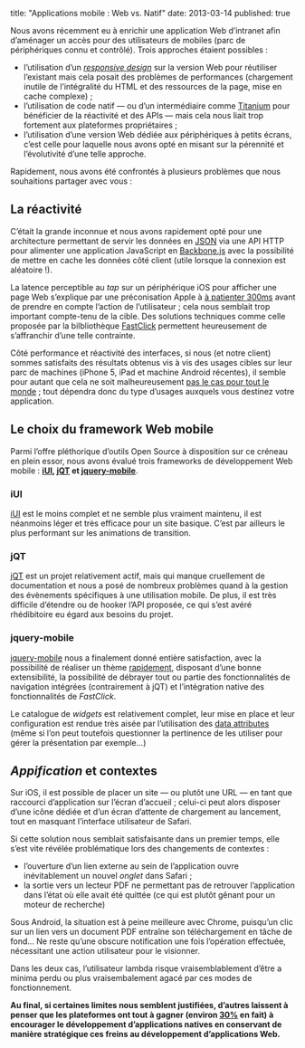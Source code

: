 title: "Applications mobile : Web vs. Natif"
date: 2013-03-14
published: true

Nous avons récemment eu à enrichir une application Web d’intranet afin d’aménager un accès pour des utilisateurs de mobiles (parc de périphériques connu et contrôlé). Trois approches étaient possibles :

- l’utilisation d’un [*responsive design*](https://fr.wikipedia.org/wiki/Responsive_Web_Design) sur la version Web pour réutiliser l’existant mais cela posait des problèmes de performances (chargement inutile de l’intégralité du HTML et des ressources de la page, mise en cache complexe) ;
- l’utilisation de code natif — ou d’un intermédiaire comme [Titanium](http://www.appcelerator.com/platform/titanium-sdk/) pour bénéficier de la réactivité et des APIs — mais cela nous liait trop fortement aux plateformes propriétaires ;
- l’utilisation d’une version Web dédiée aux périphériques à petits écrans, c’est celle pour laquelle nous avons opté en misant sur la pérennité et l’évolutivité d’une telle approche.

Rapidement, nous avons été confrontés à plusieurs problèmes que nous souhaitions partager avec vous :

## La réactivité

C’était la grande inconnue et nous avons rapidement opté pour une architecture permettant de servir les données en [JSON](http://json.org/) via une API HTTP pour alimenter une application JavaScript en [Backbone.js](http://backbonejs.org/) avec la possibilité de mettre en cache les données côté client (utile lorsque la connexion est aléatoire !).

La latence perceptible au *tap* sur un périphérique iOS pour afficher une page Web s’explique par une préconisation Apple à [à patienter 300ms](http://cubiq.org/remove-onclick-delay-on-webkit-for-iphone) avant de prendre en compte l’action de l’utilisateur ; cela nous semblait trop important compte-tenu de la cible. Des solutions techniques comme celle proposée par la bilbliothèque [FastClick] permettent heureusement de s’affranchir d’une telle contrainte.

Côté performance et réactivité des interfaces, si nous (et notre client) sommes satisfaits des résultats obtenus vis à vis des usages cibles sur leur parc de machines (iPhone 5, iPad et machine Android récentes), il semble pour autant que cela ne soit malheureusement [pas le cas pour tout le monde](http://blog.xero.com/2013/03/making-mobile-work/) ; tout dépendra donc du type d’usages auxquels vous destinez votre application.

## Le choix du framework Web mobile

Parmi l’offre pléthorique d’outils Open Source à disposition sur ce créneau en plein essor, nous avons évalué trois frameworks de développement Web mobile : **[iUI], [jQT] et [jquery-mobile]**.

### iUI

[iUI] est le moins complet et ne semble plus vraiment maintenu, il est néanmoins léger et très efficace pour un site basique. C’est par ailleurs le plus performant sur les animations de transition.

### jQT

[jQT] est un projet relativement actif, mais qui manque cruellement de documentation et nous a posé de nombreux problèmes quand à la gestion des évènements spécifiques à une utilisation mobile. De plus, il est très difficile d’étendre ou de hooker l’API proposée, ce qui s’est avéré rhédibitoire eu égard aux besoins du projet.

### jquery-mobile

[jquery-mobile] nous a finalement donné entière satisfaction, avec la possibilité de réaliser un thème [rapidement](http://jquerymobile.com/themeroller/), disposant d’une bonne extensibilité, la possibilité de débrayer tout ou partie des fonctionnalités de navigation intégrées (contrairement à jQT) et l’intégration native des fonctionnalités de *FastClick*.

Le catalogue de *widgets* est relativement complet, leur mise en place et leur configuration est rendue très aisée par l’utilisation des [data attributes] (même si l’on peut toutefois questionner la pertinence de les utiliser pour gérer la présentation par exemple…)

## *Appification* et contextes

Sur iOS, il est possible de placer un site — ou plutôt une URL — en tant que raccourci d’application sur l’écran d’accueil ; celui-ci peut alors disposer d’une icône dédiée et d’un écran d’attente de chargement au lancement, tout en masquant l’interface utilisateur de Safari.

Si cette solution nous semblait satisfaisante dans un premier temps, elle s’est vite révélée problématique lors des changements de contextes :

- l’ouverture d’un lien externe au sein de l’application ouvre inévitablement un nouvel *onglet* dans Safari ;
- la sortie vers un lecteur PDF ne permettant pas de retrouver l’application dans l’état où elle avait été quittée (ce qui est plutôt gênant pour un moteur de recherche)

Sous Android, la situation est à peine meilleure avec Chrome, puisqu’un clic sur un lien vers un document PDF entraîne son téléchargement en tâche de fond… Ne reste qu’une obscure notification une fois l’opération effectuée, nécessitant une action utilisateur pour le visionner.

Dans les deux cas, l’utilisateur lambda risque vraisemblablement d’être a minima perdu ou plus vraisembalement agacé par ces modes de fonctionnement.

**Au final, si certaines limites nous semblent justifiées, d’autres laissent à penser que les plateformes ont tout à gagner (environ [30%](http://www.washingtonpost.com/wp-dyn/content/article/2011/02/18/AR2011021807943.html "Taxe retenue habituellement par les plateformes comme Apple, voir l'article du Washington Post") en fait) à encourager le développement d’applications natives en conservant de manière stratégique ces freins au développement d’applications Web.**

[iUI]: http://www.iui-js.org/
[jQT]: http://jqtjs.com/
[jquery-mobile]: http://jquerymobile.com/
[data attributes]: http://ejohn.org/blog/html-5-data-attributes/
[FastClick]: https://github.com/ftlabs/fastclick
